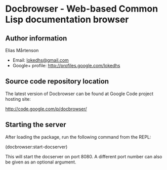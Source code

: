 # Docbrowser - Web-based Common Lisp documentation browser

## Author information

Elias Mårtenson
- Email: lokedhs@gmail.com
- Google+ profile: http://profiles.google.com/lokedhs

## Source code repository location

The latest version of Docbrowser can be found at Google Code project
hosting site:

http://code.google.com/p/docbrowser/

## Starting the server

After loading the package, run the following command from the REPL:

(docbrowser:start-docserver)

This will start the docserver on port 8080. A different port number
can also be given as an optional argument.
